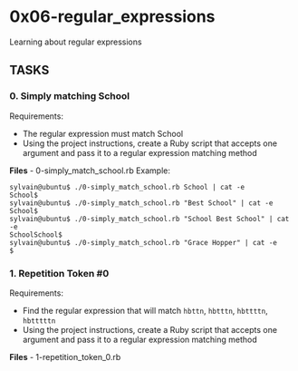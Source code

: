# 0x06-regular_expressions

Learning about regular expressions

## TASKS

### 0. Simply matching School


Requirements:

* The regular expression must match School
* Using the project instructions, create a Ruby script that accepts one argument and pass it to a regular expression matching method

**Files** - 0-simply_match_school.rb
Example:
```
sylvain@ubuntu$ ./0-simply_match_school.rb School | cat -e
School$
sylvain@ubuntu$ ./0-simply_match_school.rb "Best School" | cat -e
School$
sylvain@ubuntu$ ./0-simply_match_school.rb "School Best School" | cat -e
SchoolSchool$
sylvain@ubuntu$ ./0-simply_match_school.rb "Grace Hopper" | cat -e
$
```



### 1. Repetition Token #0

Requirements:

* Find the regular expression that will match `hbttn`, `hbtttn`, `hbttttn`, `hbtttttn`
* Using the project instructions, create a Ruby script that accepts one argument and pass it to a regular expression matching method


**Files** - 1-repetition_token_0.rb
